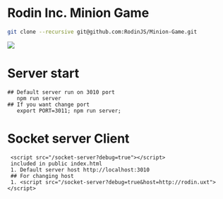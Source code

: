 # Rodin Inc. Minion Game

```sh
git clone --recursive git@github.com:RodinJS/Minion-Game.git 
```

![](http://68.media.tumblr.com/7935d45b8e4bd49684fb41b4499d3b8f/tumblr_nejg3v5kfs1s8njeuo1_1280.jpg)

# Server start
    ## Default server run on 3010 port
       npm run server
    ## If you want change port
       export PORT=3011; npm run server;

# Socket server Client

     <script src="/socket-server?debug=true"></script>
     included in public index.html
     1. Default server host http://localhost:3010
     ## For changing host 
     1. <script src="/socket-server?debug=true&host=http://rodin.uxt"></script>
